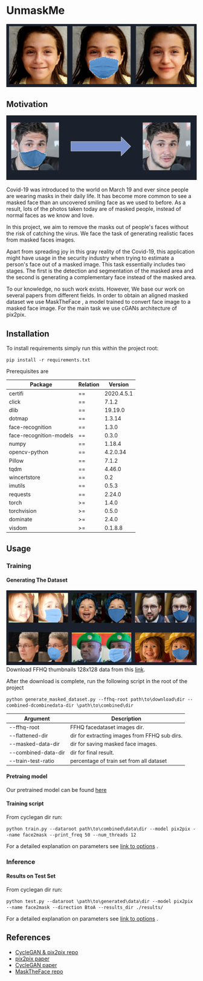# UnmaskMe

![result](resources/result.png)

## Motivation

![motivation](resources/motivation.png)

Covid-19 was introduced to the world on March 19 and ever since people are wearing masks in their daily life. It has
become more common to see a masked face than an uncovered smiling face as we used to before. As a result, lots of the
photos taken today are of masked people, instead of normal faces as we know and love.

In this project, we aim to remove the masks out of people's faces without the risk of catching the virus. We face the
task of generating realistic faces from masked faces images.

Apart from spreading joy in this gray reality of the Covid-19, this application might have usage in the security
industry when trying to estimate a person's face out of a masked image. This task essentially includes two stages. The
first is the detection and segmentation of the masked area and the second is generating a complementary face instead of
the masked area.

To our knowledge, no such work exists. However, We base our work on several papers from different fields. In order to
obtain an aligned masked dataset we use MaskTheFace , a model trained to convert face image to a masked face image. For
the main task we use cGANs architecture of pix2pix.

## Installation

To install requirements simply run this within the project root:

```
pip install -r requirements.txt 
```

Prerequisites are

| Package | Relation | Version |
| ------- | -------- | ------- |
| certifi | == | 2020.4.5.1 |
| click | == | 7.1.2 |
| dlib | == | 19.19.0 |
| dotmap | == | 1.3.14 |
| face-recognition | == | 1.3.0 |
| face-recognition-models | == | 0.3.0 |
| numpy | == | 1.18.4 |
| opencv-python | == | 4.2.0.34 |
| Pillow | == | 7.1.2 |
| tqdm | == | 4.46.0 |
| wincertstore | == | 0.2 |
| imutils | == | 0.5.3 |
| requests | == | 2.24.0 |
| torch | \>= | 1.4.0 |
| torchvision | \>= | 0.5.0 |
| dominate | \>= | 2.4.0 |
| visdom | \>= | 0.1.8.8 |

## Usage

### Training

#### Generating The Dataset

![result_image](resources/masktheface.png)
Download FFHQ thumbnails 128x128 data from this
[link](https://archive.org/download/ffhq-dataset/thumbnails128x128.zip).

After the download is complete, run the following script in the root of the project

```
python generate_masked_dataset.py --ffhq-root path\to\download\dir --combined-dcombinedata-dir \path\to\combined\dir
```

|Argument|Description|
|--------|-----------|
|--ffhq-root| FFHQ facedataset images dir.|
|--flattened-dir| dir for extracting images from FFHQ sub dirs.|
|--masked-data-dir| dir for saving masked face images.|
|--combined-data-dir| dir for final result.|
|--train-test-ratio| percentage of train set from all dataset|

#### Pretraing model

Our pretrained model can be found [here]()

#### Training script

From cyclegan dir run:

```
python train.py --dataroot path\to\combined\data\dir --model pix2pix --name face2mask --print_freq 50 --num_threads 12
```

For a detailed explanation on parameters
see [link to options](https://github.com/rvainshtein/unmaskme/blob/77d18a082daabe2cbf695956f0741ff15bf90dc7/cyclegan/options/base_options.py#L20)
.

### Inference

#### Results on Test Set

From cyclegan dir run:

```
python test.py --dataroot \path\to\generated\data\dir --model pix2pix --name face2mask --direction BtoA --results_dir ./results/
```

For a detailed explanation on parameters
see [link to options](https://github.com/rvainshtein/unmaskme/blob/77d18a082daabe2cbf695956f0741ff15bf90dc7/cyclegan/options/base_options.py#L20)
.

## References

- [CycleGAN & pix2pix repo](https://github.com/junyanz/pytorch-CycleGAN-and-pix2pix)
- [pix2pix paper](https://arxiv.org/pdf/1611.07004)
- [CycleGAN paper](\https://arxiv.org/pdf/1703.10593)
- [MaskTheFace repo](https://github.com/aqeelanwar/MaskTheFace)


